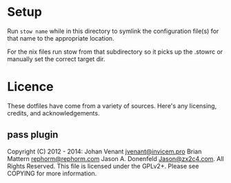 # Setup
Run `stow name` while in this directory to symlink the configuration file(s) for that name to the appropriate location.

For the nix files run stow from that subdirectory so it picks up the .stowrc or manually set the correct target dir.

# Licence
These dotfiles have come from a variety of sources.
Here's any licensing, credits, and acknowledgements.

## pass plugin
Copyright (C) 2012 - 2014:
   Johan Venant <jvenant@invicem.pro>
   Brian Mattern <rephorm@rephorm.com>
   Jason A. Donenfeld <Jason@zx2c4.com>.
All Rights Reserved.
This file is licensed under the GPLv2+. Please see COPYING for more information.
